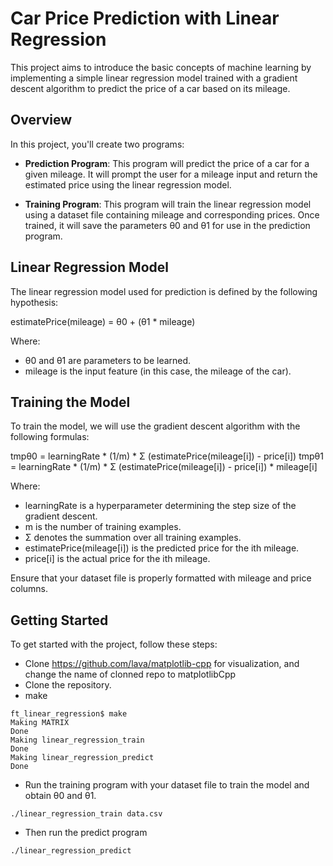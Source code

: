# Car Price Prediction with Linear Regression

This project aims to introduce the basic concepts of machine learning by implementing a simple linear regression model trained with a gradient descent algorithm to predict the price of a car based on its mileage.

## Overview

In this project, you'll create two programs:

- **Prediction Program**: This program will predict the price of a car for a given mileage. It will prompt the user for a mileage input and return the estimated price using the linear regression model.

- **Training Program**: This program will train the linear regression model using a dataset file containing mileage and corresponding prices. Once trained, it will save the parameters θ0 and θ1 for use in the prediction program.

## Linear Regression Model

The linear regression model used for prediction is defined by the following hypothesis:

estimatePrice(mileage) = θ0 + (θ1 * mileage)

Where:
- θ0 and θ1 are parameters to be learned.
- mileage is the input feature (in this case, the mileage of the car).

## Training the Model

To train the model, we will use the gradient descent algorithm with the following formulas:

tmpθ0 = learningRate * (1/m) * Σ (estimatePrice(mileage[i]) - price[i])
tmpθ1 = learningRate * (1/m) * Σ (estimatePrice(mileage[i]) - price[i]) * mileage[i]


Where:
- learningRate is a hyperparameter determining the step size of the gradient descent.
- m is the number of training examples.
- Σ denotes the summation over all training examples.
- estimatePrice(mileage[i]) is the predicted price for the ith mileage.
- price[i] is the actual price for the ith mileage.

Ensure that your dataset file is properly formatted with mileage and price columns.

## Getting Started

To get started with the project, follow these steps:
- Clone https://github.com/lava/matplotlib-cpp for visualization, and change the name of clonned repo to matplotlibCpp 
- Clone the repository.
- make
```
ft_linear_regression$ make
Making MATRIX
Done
Making linear_regression_train
Done
Making linear_regression_predict
Done
```

- Run the training program with your dataset file to train the model and obtain θ0 and θ1.
```
./linear_regression_train data.csv 
```

- Then run the predict program
```
./linear_regression_predict 
```

